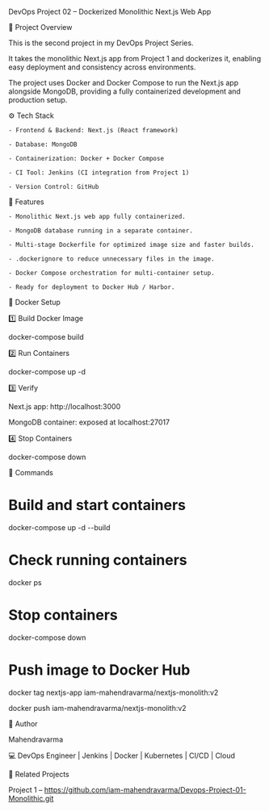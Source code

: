 DevOps Project 02 – Dockerized Monolithic Next.js Web App

📌 Project Overview

This is the second project in my DevOps Project Series.

It takes the monolithic Next.js app from Project 1 and dockerizes it, enabling easy deployment and consistency across environments.

The project uses Docker and Docker Compose to run the Next.js app alongside MongoDB, providing a fully containerized development and production setup.

⚙️ Tech Stack

    - Frontend & Backend: Next.js (React framework)

    - Database: MongoDB

    - Containerization: Docker + Docker Compose

    - CI Tool: Jenkins (CI integration from Project 1)

    - Version Control: GitHub

🚀 Features

    - Monolithic Next.js web app fully containerized.

    - MongoDB database running in a separate container.

    - Multi-stage Dockerfile for optimized image size and faster builds.

    - .dockerignore to reduce unnecessary files in the image.

    - Docker Compose orchestration for multi-container setup.

    - Ready for deployment to Docker Hub / Harbor.

🐳 Docker Setup

1️⃣ Build Docker Image

docker-compose build

2️⃣ Run Containers

docker-compose up -d

3️⃣ Verify

Next.js app: http://localhost:3000

MongoDB container: exposed at localhost:27017

4️⃣ Stop Containers

docker-compose down

🔧 Commands

# Build and start containers

docker-compose up -d --build

# Check running containers

docker ps

# Stop containers

docker-compose down

# Push image to Docker Hub

docker tag nextjs-app iam-mahendravarma/nextjs-monolith:v2

docker push iam-mahendravarma/nextjs-monolith:v2

👤 Author

Mahendravarma

💻 DevOps Engineer | Jenkins | Docker | Kubernetes | CI/CD | Cloud

🔗 Related Projects 

Project 1 – https://github.com/iam-mahendravarma/Devops-Project-01-Monolithic.git
